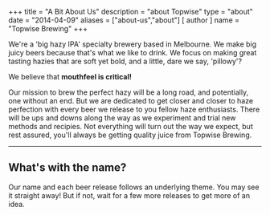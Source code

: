 +++
title = "A Bit About Us"
description = "about Topwise"
type = "about"
date = "2014-04-09"
aliases = ["about-us","about"]
[ author ]
  name = "Topwise Brewing"
+++

We're a 'big hazy IPA' specialty brewery based in Melbourne. We make big juicy beers because that's what we like to drink. We focus on making great tasting hazies that are soft yet bold, and a little, dare we say, 'pillowy'?

We believe that **mouthfeel is critical!**

Our mission to brew the perfect hazy will be a long road, and potentially, one without an end. But we are dedicated to get closer and closer to haze perfection with every beer we release to you fellow haze enthusiasts. There will be ups and downs along the way as we experiment and trial new methods and recipies. Not everything will turn out the way we expect, but rest assured, you'll always be getting quality juice from Topwise Brewing.

---

## What's with the name?

Our name and each beer release follows an underlying theme. You may see it straight away! But if not, wait for a few more releases to get more of an idea.
